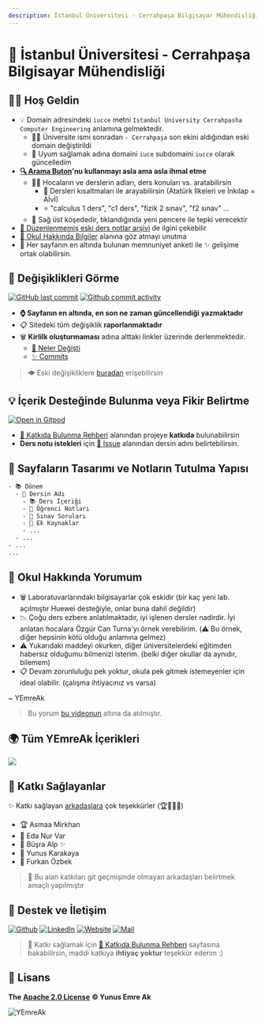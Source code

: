 ```yaml
---
description: İstanbul Üniversitesi - Cerrahpaşa Bilgisayar Mühendisliği tüm ders notlarını içerir.
---
```


# 🏫 İstanbul Üniversitesi - Cerrahpaşa Bilgisayar Mühendisliği

## 🙋‍♂️ Hoş Geldin

- 💡 Domain adresindeki `iucce` metni `Istanbul University Cerrahpasha Computer Engineering` anlamına gelmektedir.
  - 💁‍♂️ Üniversite ismi sonradan `- Cerrahpaşa` son ekini aldığından eski domain değiştirildi
  - 🤗 Uyum sağlamak adına domaini `iuce` subdomaini `iucce` olarak güncelledim
- **[🔍 Arama Buton](https://iucce.yemreak.com/?q=)'nu kullanmayı asla ama asla ihmal etme**
  - 👨‍🏫 Hocaların ve derslerin adları, ders konuları vs. aratabilirsin
    - 💎 Dersleri kısaltmaları ile arayabilirsin (Atatürk İlkeleri ve İnkılap = Aİvİ)
    - ⭐ "calculus 1 ders", "c1 ders", "fizik 2 sınav", "f2 sınav" ...
  - 🏹 Sağ üst köşededir, tıklandığında yeni pencere ile tepki verecektir
- [📂 Düzenlenmemiş eski ders notlar arşivi](https://drive.google.com/open?id=1JPZH6Z_K59UeO-A79H0pcBIsAJlw40Y-) de ilgini çekebilir
- [🏫 Okul Hakkında Bilgiler](./bilgiler/README.md) alanına göz atmayı unutma
- 🤝 Her sayfanın en altında bulunan memnuniyet anketi ile ✨ gelişime ortak olabilirsin.

## 👀 Değişiklikleri Görme

[![GitHub last commit](https://img.shields.io/github/last-commit/yemreak/IstanbulUniversity-CE?label=Son%20g%C3%BCncelleme&style=for-the-badge)](https://iucce.yemreak.com/changelog)
[![Github commit activity](https://img.shields.io/github/commit-activity/w/yemreak/IstanbulUniversity-CE?label=G%C3%BCncelleme%20S%C4%B1kl%C4%B1%C4%9F%C4%B1&style=for-the-badge)](https://iucce.yemreak.com/changelog)

- **⌚ Sayfanın en altında, en son ne zaman güncellendiği yazmaktadır**
- 📋 Sitedeki tüm değişiklik **raporlanmaktadır**
- 🗑️ **Kirlilk oluşturmaması** adına alttaki linkler üzerinde derlenmektedir.
  - [👀 Neler Değişti](./CHANGELOG.md)
  - [✨ Commits](https://github.com/YEmreAk/IstanbulUniversity-CE/commits/master)

> 👁️ Eski değişikliklere [buradan](./CHANGELOG-old.md) erişebilirsin

## 💡 İçerik Desteğinde Bulunma veya Fikir Belirtme

[![Open in Gitpod](https://gitpod.io/button/open-in-gitpod.svg)](https://gitpod.io/#https://github.com/YEmreAk/IstanbulUniversity-CE)

- [💖 Katkıda Bulunma Rehberi](CONTRIBUTING.md) alanından projeye **katkıda** bulunabilirsin
- **Ders notu istekleri** için [🦋 Issue](https://github.com/YEmreAk/IstanbulUniversity-CE/issues/new/choose) alanından dersin adını belirtebilirsin.

## 👷‍ Sayfaların Tasarımı ve Notların Tutulma Yapısı

```txt
- 📚 Dönem
  - 🔰 Dersin Adı
    - 📚 Ders İçeriği
    - 📕 Öğrenci Notları
    - 📃 Sınav Soruları
    - 📁 Ek Kaynaklar
    - ...
  - ...
- ...
...
```

## 💭 Okul Hakkında Yorumum

- 🗑️ Laboratuvarlarındaki bilgisayarlar çok eskidir (bir kaç yeni lab. açılmıştır Huewei desteğiyle, onlar buna dahil değildir)
- 📉 Çoğu ders ezbere anlatılmaktadır, iyi işlenen dersler nadirdir. İyi anlatan hocalara Özgür Can Turna'yı örnek verebilirim. (⚠️ Bu örnek, diğer hepsinin kötü olduğu anlamına gelmez)
- ⚠️ Yukarıdaki maddeyi okurken, diğer üniversitelerdeki eğitimden habersiz olduğumu bilmenizi isterim. (belki diğer okullar da aynıdır, bilemem)
- 📋 Devam zorunluluğu pek yoktur, okula pek gitmek istemeyenler için ideal olabilir. (çalışma ihtiyacınız vs varsa)

~ YEmreAk

> Bu yorum [bu videonun](https://www.youtube.com/watch?v=y1IiDFM10Bw) altına da atılmıştır.

## 🌍 Tüm YEmreAk İçerikleri

![](https://drive.google.com/uc?id=1LZoJzZyY_uYbl3zCxk6ZtZPaDiMHglMv)

## 🤝 Katkı Sağlayanlar

✨ Katkı sağlayan [arkadaşlara](https://github.com/YEmreAk/IstanbulUniversity-CE/graphs/contributors) çok teşekkürler (🏆🥇🥈🥉)

- 🏆 Asmaa Mirkhan
- 🥇 Eda Nur Var
- 🥇 Büşra Alp ✨
- 🥈 Yunus Karakaya
- 🥈 Furkan Özbek

> 📢 Bu alan katkıları git geçmişinde olmayan arkadaşları belirtmek amaçlı yapılmıştır

## 💖 Destek ve İletişim

​[​![Github](.github/assets/github_32px.png)​](https://github.com/yemreak) [​![LinkedIn](.github/assets/linkedin_32px.png)​](https://www.linkedin.com/in/yemreak/) [​![Website](.github/assets/geography_32px.png)​](https://yemreak.com/) [​![Mail](.github/assets/gmail_32px.png)​](mailto:yemreak.com@gmail.com?subject=IstanbulUniversity%20%7C%20GitHub)​

> 🤝 Katkı sağlamak için [💖 Katkıda Bulunma Rehberi](https://iucce.yemreak.com/contributing) sayfasına bakabilirsin, maddi katkıya **ihtiyaç yoktur** teşekkür ederim :)

## 🔏 Lisans

**The** [**Apache 2.0 License**](https://choosealicense.com/licenses/apache-2.0/) **©️ Yunus Emre Ak**

![YEmreAk](.github/assets/ysigniture-trans.png)
